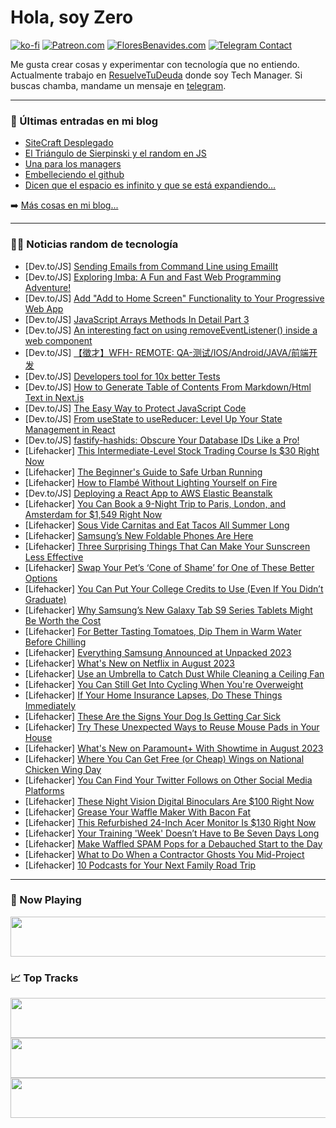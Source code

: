 # Hola, soy Zero

[![ko-fi](https://ko-fi.com/img/githubbutton_sm.svg)](https://ko-fi.com/J3J4N0LUK)
[![Patreon.com](https://img.shields.io/endpoint.svg?url=https%3A%2F%2Fshieldsio-patreon.vercel.app%2Fapi%3Fusername%3Dzerodragon%26type%3Dpatrons&style=for-the-badge)](https://patreon.com/zerodragon)
[![FloresBenavides.com](https://img.shields.io/website?down_message=oops&label=MiBlog&style=for-the-badge&up_message=online&url=https%3A%2F%2Ffloresbenavides.com)](https://floresbenavides.com)
[![Telegram Contact](https://img.shields.io/badge/escr%C3%ADbeme-ZeroDragon-%2326A5E4?style=for-the-badge&logo=telegram)](https://t.me/zerodragon)

Me gusta crear cosas y experimentar con tecnología que no entiendo.
Actualmente trabajo en [ResuelveTuDeuda](http://github.com/resuelve) donde soy Tech Manager.
Si buscas chamba, mandame un mensaje en [telegram](https://t.me/zerodragon).

---

### 📕 Últimas entradas en mi blog
<!-- BLOG-POST-LIST:START -->
- [SiteCraft Desplegado](https://floresbenavides.com/sitecraft-desplegado/)
- [El Triángulo de Sierpinski y el random en JS](https://floresbenavides.com/el-triangulo-de-sierpinski-y-el-random-en-js/)
- [Una para los managers](https://floresbenavides.com/una-para-los-managers/)
- [Embelleciendo el github](https://floresbenavides.com/embelleciendo-el-github/)
- [Dicen que el espacio es infinito y que se está expandiendo…](https://floresbenavides.com/dicen-que-el-espacio-es-infinito-y-que-se-esta-expandiendo/)
<!-- BLOG-POST-LIST:END -->

➡️ [Más cosas en mi blog...](https://floresbenavides.com)

---

### 👨‍💻 Noticias random de tecnología
<!-- TECH-POSTS:START -->
- [Dev.to/JS] [Sending Emails from Command Line using EmailIt](https://dev.to/raguay/sending-emails-from-command-line-using-emailit-34bn)
- [Dev.to/JS] [Exploring Imba: A Fun and Fast Web Programming Adventure!](https://dev.to/ravindukd/exploring-imba-a-fun-and-fast-web-programming-adventure-35pk)
- [Dev.to/JS] [Add &quot;Add to Home Screen&quot; Functionality to Your Progressive Web App](https://dev.to/sh20raj/add-add-to-home-screen-functionality-to-your-progressive-web-app-2h0n)
- [Dev.to/JS] [JavaScript Arrays Methods In Detail Part 3](https://dev.to/abidullah786/javascript-arrays-methods-in-detail-part-3-3phl)
- [Dev.to/JS] [An interesting fact on using removeEventListener&lpar;&rpar; inside a web component](https://dev.to/heybran/an-interesting-fact-on-using-removeeventlistener-inside-a-web-component-3lnk)
- [Dev.to/JS] [【徵才】WFH- REMOTE: QA-测试/IOS/Android/JAVA/前端开发](https://dev.to/zizihr/zheng-cai-wfh-remote-qa-ce-shi-iosandroidjavaqian-duan-kai-fa-13jf)
- [Dev.to/JS] [Developers tool for 10x better Tests](https://dev.to/aiforme/developers-tool-for-10x-better-tests-igh)
- [Dev.to/JS] [How to Generate Table of Contents From Markdown/Html Text in Next.js](https://dev.to/tnvmadhav/how-to-generate-table-of-contents-from-markdownhtml-text-in-nextjs-4mm)
- [Dev.to/JS] [The Easy Way to Protect JavaScript Code](https://dev.to/w2sft/the-easy-way-to-protect-javascript-code-4b9k)
- [Dev.to/JS] [From useState to useReducer: Level Up Your State Management in React](https://dev.to/ibrahzizo360/from-usestate-to-usereducer-level-up-your-state-management-in-react-bc1)
- [Dev.to/JS] [fastify-hashids: Obscure Your Database IDs Like a Pro!](https://dev.to/andersonjoseph/fastify-hashids-obscure-your-database-ids-like-a-pro-102d)
- [Lifehacker] [This Intermediate-Level Stock Trading Course Is $30 Right Now](https://lifehacker.com/this-intermediate-level-stock-trading-course-is-30-rig-1850665770)
- [Lifehacker] [The Beginner&#39;s Guide to Safe Urban Running](https://lifehacker.com/the-beginners-guide-to-safe-urban-running-1727699007)
- [Lifehacker] [How to Flambé Without Lighting Yourself on Fire](https://lifehacker.com/how-to-flambe-without-lighting-yourself-on-fire-1850679351)
- [Dev.to/JS] [Deploying a React App to AWS Elastic Beanstalk](https://dev.to/honeybadger/deploying-a-react-app-to-aws-elastic-beanstalk-2ala)
- [Lifehacker] [You Can Book a 9-Night Trip to Paris, London, and Amsterdam for $1,549 Right Now](https://lifehacker.com/you-can-book-a-9-night-trip-to-paris-london-and-amste-1850679283)
- [Lifehacker] [Sous Vide Carnitas and Eat Tacos All Summer Long](https://lifehacker.com/sous-vide-carnitas-and-eat-tacos-all-summer-long-1825761771)
- [Lifehacker] [Samsung’s New Foldable Phones Are Here](https://lifehacker.com/samsung-s-new-foldable-phones-are-here-1850678999)
- [Lifehacker] [Three Surprising Things That Can Make Your Sunscreen Less Effective](https://lifehacker.com/surprising-things-that-can-make-your-sunscreen-less-eff-1850679210)
- [Lifehacker] [Swap Your Pet’s ‘Cone of Shame’ for One of These Better Options](https://lifehacker.com/put-a-onesie-on-your-pet-instead-of-the-cone-of-shame-1844135226)
- [Lifehacker] [You Can Put Your College Credits to Use &lpar;Even If You Didn’t Graduate&rpar;](https://lifehacker.com/you-can-put-your-college-credits-to-use-even-if-you-di-1850678428)
- [Lifehacker] [Why Samsung’s New Galaxy Tab S9 Series Tablets Might Be Worth the Cost](https://lifehacker.com/why-samsung-s-new-galaxy-tab-s9-series-tablets-might-be-1850678580)
- [Lifehacker] [For Better Tasting Tomatoes, Dip Them in Warm Water Before Chilling](https://lifehacker.com/dip-tomatoes-in-warm-water-before-chilling-to-make-them-1726385902)
- [Lifehacker] [Everything Samsung Announced at Unpacked 2023](https://lifehacker.com/everything-samsung-announced-at-unpacked-2023-1850677766)
- [Lifehacker] [What&#39;s New on Netflix in August 2023](https://lifehacker.com/whats-new-on-netflix-in-august-2023-1850678698)
- [Lifehacker] [Use an Umbrella to Catch Dust While Cleaning a Ceiling Fan](https://lifehacker.com/hang-an-umbrella-from-a-chandelier-to-catch-dust-and-dr-1770147853)
- [Lifehacker] [You Can Still Get Into Cycling When You&#39;re Overweight](https://lifehacker.com/you-can-still-get-into-cycling-when-youre-overweight-1850676389)
- [Lifehacker] [If Your Home Insurance Lapses, Do These Things Immediately](https://lifehacker.com/if-your-home-insurance-lapses-do-these-things-immediat-1850642820)
- [Lifehacker] [These Are the Signs Your Dog Is Getting Car Sick](https://lifehacker.com/how-to-know-if-your-dog-is-getting-car-sick-1827247324)
- [Lifehacker] [Try These Unexpected Ways to Reuse Mouse Pads in Your House](https://lifehacker.com/try-these-unexpected-ways-to-reuse-mouse-pads-in-your-h-1850678077)
- [Lifehacker] [What&#39;s New on Paramount+ With Showtime in August 2023](https://lifehacker.com/whats-new-on-paramount-with-showtime-in-august-2023-1850677672)
- [Lifehacker] [Where You Can Get Free &lpar;or Cheap&rpar; Wings on National Chicken Wing Day](https://lifehacker.com/where-you-can-get-free-or-cheap-wings-on-national-chi-1850676098)
- [Lifehacker] [You Can Find Your Twitter Follows on Other Social Media Platforms](https://lifehacker.com/you-can-find-your-twitter-follows-on-other-social-media-1850675120)
- [Lifehacker] [These Night Vision Digital Binoculars Are $100 Right Now](https://lifehacker.com/these-night-vision-digital-binoculars-are-100-right-no-1850672346)
- [Lifehacker] [Grease Your Waffle Maker With Bacon Fat](https://lifehacker.com/grease-your-waffle-maker-with-bacon-fat-1850675464)
- [Lifehacker] [This Refurbished 24-Inch Acer Monitor Is $130 Right Now](https://lifehacker.com/this-refurbished-24-inch-acer-monitor-is-130-right-now-1850672320)
- [Lifehacker] [Your Training &#39;Week&#39; Doesn’t Have to Be Seven Days Long](https://lifehacker.com/your-training-week-doesn-t-have-to-be-seven-days-long-1850675605)
- [Lifehacker] [Make Waffled SPAM Pops for a Debauched Start to the Day](https://lifehacker.com/make-waffled-spam-pops-for-a-debauched-start-to-the-day-1850676375)
- [Lifehacker] [What to Do When a Contractor Ghosts You Mid-Project](https://lifehacker.com/what-to-do-when-a-contractor-ghosts-you-mid-project-1850674402)
- [Lifehacker] [10 Podcasts for Your Next Family Road Trip](https://lifehacker.com/the-best-podcasts-for-family-road-trips-1850671933)<!-- TECH-POSTS:END -->

---

### 🎵 Now Playing
<a href="https://spotify-now-playing-dun.vercel.app/now-playing?open"><img src="https://spotify-now-playing-dun.vercel.app/now-playing" width="540" height="64"></a>

### 📈 Top Tracks
<a href="https://spotify-now-playing-dun.vercel.app/top-tracks?i=1&open"><img src="https://spotify-now-playing-dun.vercel.app/top-tracks?i=1" width="540" height="64"></a>
<a href="https://spotify-now-playing-dun.vercel.app/top-tracks?i=2&open"><img src="https://spotify-now-playing-dun.vercel.app/top-tracks?i=2" width="540" height="64"></a>
<a href="https://spotify-now-playing-dun.vercel.app/top-tracks?i=3&open"><img src="https://spotify-now-playing-dun.vercel.app/top-tracks?i=3" width="540" height="64"></a>
